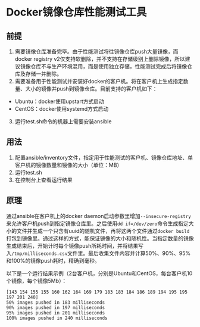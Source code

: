 # Docker镜像仓库性能测试工具
## 前提
1. 需要镜像仓库准备完毕。由于性能测试将往镜像仓库push大量镜像，而docker registry v2仅支持软删除，并不支持在存储级别上删除镜像，所以建议镜像仓库不与生产环境混用，而是使用独立存储，性能测试完成后将镜像仓库及存储一并删除。
2. 需要准备用于性能测试并安装好docker的客户机。将在客户机上生成指定数量、大小的镜像并push到镜像仓库。目前支持的客户机如下：
  - Ubuntu：docker使用upstart方式启动
  - CentOS：docker使用systemd方式启动
3. 运行test.sh命令的机器上需要安装ansible

## 用法
1. 配置ansible/inventory文件，指定用于性能测试的客户机、镜像仓库地址、单客户机的镜像数量和镜像的大小（单位：MB）
2. 运行test.sh
3. 在控制台上查看运行结果

## 原理
通过ansible在客户机上的docker daemon启动参数里增加`--insecure-registry`来允许客户机push到指定镜像仓库里。之后使用`dd if=/dev/zero`命令生成指定大小的文件并生成一个只含有uuid的随机文件，再将这两个文件通过`docker build`打包到镜像里。通过这样的方式，能保证镜像的大小和随机性。当指定数量的镜像生成结束后，开始计时每个镜像push所耗时间，并将结果写入`/tmp/milliseconds.csv`文件里。最后收集文件内容并计算50%、90%、95%和100%的镜像push耗时，精确到毫秒。

以下是一个运行结果示例（2台客户机，分别是Ubuntu和CentOS，每台客户机10个镜像，每个镜像5Mb）：
```
[143 154 155 155 160 162 164 169 179 183 183 184 186 189 194 195 195 197 201 240]
50% images pushed in 183 milliseconds
90% images pushed in 197 milliseconds
95% images pushed in 201 milliseconds
100% images pushed in 240 milliseconds
```
